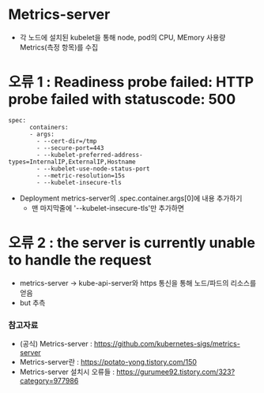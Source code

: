# Metrics-server
- 각 노드에 설치된 kubelet을 통해 node, pod의 CPU, MEmory 사용량 Metrics(측정 항목)를 수집

# 오류 1 : Readiness probe failed: HTTP probe failed with statuscode: 500

```
spec:
      containers:
      - args:
        - --cert-dir=/tmp
        - --secure-port=443
        - --kubelet-preferred-address-types=InternalIP,ExternalIP,Hostname
        - --kubelet-use-node-status-port
        - --metric-resolution=15s
        - --kubelet-insecure-tls
```
- Deployment metrics-server의 .spec.container.args[0]에 내용 추가하기
  - 맨 마지막줄에 '--kubelet-insecure-tls'만 추가하면 

# 오류 2 : the server is currently unable to handle the request
- metrics-server -> kube-api-server와 https 통신을 통해 노드/파드의 리소스를 얻음
- but 추측

### 참고자료
- (공식) Metrics-server : https://github.com/kubernetes-sigs/metrics-server
- Metrics-server란 : https://potato-yong.tistory.com/150
- Metrics-server 설치시 오류들 : https://gurumee92.tistory.com/323?category=977986
